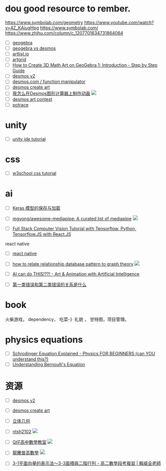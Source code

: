 # dou good resource to rember.
https://www.symbolab.com/geometry
https://www.youtube.com/watch?v=4Z_KAiugHpg
https://www.symbolab.com/
https://www.zhihu.com/column/c_1207701634731864064
- [ ] [geogebra](https://hackmd.io/r3mDqWjGQpOAaAD2C3VQEg)
- [ ] [geogebra vs desmos](https://www.saashub.com/compare-geogebra-vs-desmos)
- [ ] [artlist.io](https://artlist.io/)
- [ ] [artgrid](https://artgrid.io/?utm_source=google&utm_medium=cpc&utm_campaign=13912145465&utm_content=124942954956&utm_term=artgrid&keyword=artgrid&ad=533766146370&matchtype=e&device=c&gclid=Cj0KCQiAtJeNBhCVARIsANJUJ2FNwtBxUqjv9fea2nm63WdG8xWTfQT09pYVZws3InwmNXN0WNqeWQYaAk53EALw_wcB)
- [ ] [How to Create 3D Math Art on GeoGebra 1: Introduction - Step by Step Guide](https://www.youtube.com/watch?v=IY4kL3I3DDk)
- [ ] [desmos y2](https://www.youtube.com/watch?v=RKbZ3RoA-x4)
- [ ] [desmos.com / function manipulator](https://desmos.com )
- [ ] [desmos create art](https://www.youtube.com/watch?v=9Q3JmWxubp0)
- [ ] [我怎么在Desmos图形计算器上制作动画](https://www.youtube.com/watch?v=BQvBq3K50u8)
![](https://i.imgur.com/kmnW4Ev.png)
- [ ] [desmos art contest](https://www.youtube.com/watch?v=MWmnXUXfFOg)
- [ ] [potrace](http://potrace.sourceforge.net/)
# unity 
- [ ] [unity ide tutorial](https://www.youtube.com/watch?v=pwZpJzpE2lQ)
# css
- [ ] [w3school css tutorial](https://www.youtube.com/watch?v=QqmCs2UTS8s&list=PLP9IO4UYNF0XQNx1OinMm84lyGzWSWDms) 
# ai
- [ ] [Keras 模型的保存与加载](https://yangguang2009.github.io/2017/01/08/deeplearning/save-and-load-keras-deep-learning-model/)

- [ ] [mgyong/awesome-mediapipe: A curated list of mediapipe](https://github.com/mgyong/awesome-mediapipe)
![](https://i.imgur.com/tFRkvEA.png)

- [ ] [Full Stack Computer Vision Tutorial with Tensorflow, Python, Tensorflow.JS with React.JS](https://www.youtube.com/watch?v=IOI0o3Cxv9Q&list=PLgNJO2hghbmhUeJuv7PyVYgzhlgt2TcSr&index=3)

react native
- [ ] [react native](https://www.youtube.com/watch?v=0W4evKX0a0M&list=PLcDaXGnNU58bmEbkYNUHsrLMF6a_AqjF9)
- [ ] [how to relate relationship database pattern to graph theory](https:// "title")
![](https://i.imgur.com/wjOekxF.png)

- [ ] [AI can do THIS!??! - Art & Animation with Artificial Intelligence](https://www.youtube.com/watch?v=2n9e3UVqBH0)
- [ ] [第一类错误和第二类错误的关系是什么](https://www.zhihu.com/question/20993864)


# book
火柴游戏， dependency， 吃菜-》礼貌 ， 甘特图，项目管理。

# physics equations
- [ ] [Schrodinger Equation Explained - Physics FOR BEGINNERS (can YOU understand this?)](https://www.youtube.com/watch?v=BFTxP03H13k)
- [ ] [Understanding Bernoulli's Equation
](https://www.youtube.com/watch?v=DW4rItB20h4)

# 资源
- [ ] [desmos y2 ](https://www.youtube.com/watch?v=RKbZ3RoA-x4)
- [ ] [desmos create art](https://www.youtube.com/watch?v=9Q3JmWxubp0)
- [ ] [立体几何](https://www.shuxuele.com/geometry/polyhedron-models.html)
- [ ] [ntsh2102](https://www.youtube.com/user/ntsh2102/videos)
![](https://i.imgur.com/m5ZpTB6.png)
- [ ] [Q仔高中數學教室](https://www.youtube.com/c/Q%E4%BB%94%E9%AB%98%E4%B8%AD%E6%95%B8%E5%AD%B8%E6%95%99%E5%AE%A4/videos)
![](https://i.imgur.com/pJhT8dq.png)
- [ ] [龍騰普高數學](https://www.youtube.com/channel/UCMlYRTyWkQmPKuAjXN_t8hg/videos)
![](https://i.imgur.com/ROYMqqM.png)
- [ ] [3-1平面向量的表示法～3-3面積與二階行列 - 高二數學段考複習 | 賴威全老師](https://www.youtube.com/watch?v=ZW6OD1kVMAw)




